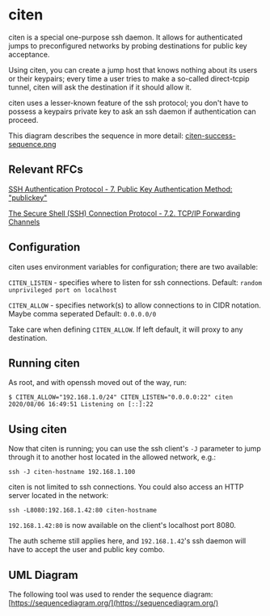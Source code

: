 # citen
citen is a special one-purpose ssh daemon. It allows for authenticated jumps to preconfigured networks by probing destinations for public key acceptance.

Using citen, you can create a jump host that knows nothing about its users or their keypairs; every time a user tries to make a so-called direct-tcpip tunnel, citen will ask the destination if it should allow it. 

citen uses a lesser-known feature of the ssh protocol; you don't have to possess a keypairs private key to ask an ssh daemon if authentication can proceed.

This diagram describes the sequence in more detail: [citen-success-sequence.png](./docs/citen-success-sequence.png)

## Relevant RFCs
[SSH Authentication Protocol - 7.  Public Key Authentication Method: "publickey"](https://datatracker.ietf.org/doc/html/rfc4252#section-7)

[The Secure Shell (SSH) Connection Protocol - 7.2. TCP/IP Forwarding Channels](https://datatracker.ietf.org/doc/html/rfc4254#section-7.2)



## Configuration
citen uses environment variables for configuration; there are two available:

`CITEN_LISTEN` - specifies where to listen for ssh connections. 
Default: `random unprivileged port on localhost`

`CITEN_ALLOW` - specifies network(s) to allow connections to in CIDR notation.
Maybe comma seperated
Default: `0.0.0.0/0`

Take care when defining `CITEN_ALLOW`. If left default, it will proxy to any destination.

## Running citen
As root, and with openssh moved out of the way, run:
```
$ CITEN_ALLOW="192.168.1.0/24" CITEN_LISTEN="0.0.0.0:22" citen 
2020/08/06 16:49:51 Listening on [::]:22
```

## Using citen
Now that citen is running; you can use the ssh client's `-J` parameter to jump through it to another host located in the allowed network, e.g.:

```
ssh -J citen-hostname 192.168.1.100
```

citen is not limited to ssh connections. You could also access an HTTP server located in the network:

```
ssh -L8080:192.168.1.42:80 citen-hostname
```

`192.168.1.42:80` is now available on the client's localhost port 8080. 

The auth scheme still applies here, and `192.168.1.42`'s ssh daemon will have to accept the user and public key combo.

## UML Diagram

The following tool was used to render the sequence diagram: [https://sequencediagram.org/](https://sequencediagram.org/)
